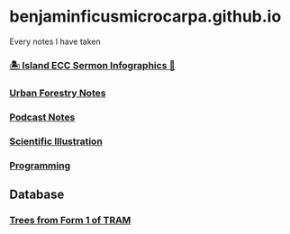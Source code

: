 # benjaminficusmicrocarpa.github.io
Every notes I have taken

### [🏝️ Island ECC Sermon Infographics 📖](index_iecc.html)

### [Urban Forestry Notes](uf_notes.md)

### [Podcast Notes](index_podcast.md)

### [Scientific Illustration](index_sci_ill.md)

### [Programming](programming.md)

## Database
### [Trees from Form 1 of TRAM](db/tree_form_1/trees_form_1.html)

